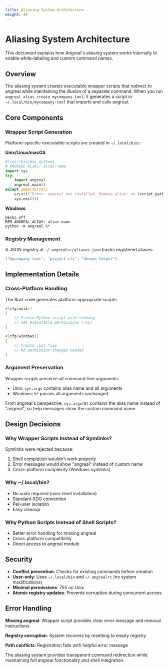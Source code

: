 ```yaml
---
title: Aliasing System Architecture
weight: 40
---
```


# Aliasing System Architecture

This document explains how Angreal's aliasing system works internally to enable white-labeling and custom command names.

## Overview

The aliasing system creates executable wrapper scripts that redirect to angreal while maintaining the illusion of a separate command. When you run `angreal alias create mycompany-tool`, it generates a script in `~/.local/bin/mycompany-tool` that imports and calls angreal.

## Core Components

### Wrapper Script Generation

Platform-specific executable scripts are created in `~/.local/bin/`:

**Unix/Linux/macOS**:
```python
#!/usr/bin/env python3
# ANGREAL_ALIAS: alias-name
import sys
try:
    import angreal
    angreal.main()
except ImportError:
    print(f"Error: angreal not installed. Remove alias: rm {script_path}", file=sys.stderr)
    sys.exit(1)
```

**Windows**:
```batch
@echo off
REM ANGREAL_ALIAS: alias-name
python -m angreal %*
```

### Registry Management

A JSON registry at `~/.angrealrc/aliases.json` tracks registered aliases:

```json
["mycompany-tool", "project-cli", "devops-helper"]
```

## Implementation Details

### Cross-Platform Handling

The Rust code generates platform-appropriate scripts:

```rust
#[cfg(unix)]
{
    // Create Python script with shebang
    // Set executable permissions (755)
}

#[cfg(windows)]
{
    // Create .bat file
    // No permission changes needed
}
```

### Argument Preservation

Wrapper scripts preserve all command-line arguments:
- Unix: `sys.argv` contains alias name and all arguments
- Windows: `%*` passes all arguments unchanged

From angreal's perspective, `sys.argv[0]` contains the alias name instead of "angreal", so help messages show the custom command name.

## Design Decisions

### Why Wrapper Scripts Instead of Symlinks?

Symlinks were rejected because:
1. Shell completion wouldn't work properly
2. Error messages would show "angreal" instead of custom name
3. Cross-platform complexity (Windows symlinks)

### Why ~/.local/bin?

- No sudo required (user-level installation)
- Standard XDG convention
- Per-user isolation
- Easy cleanup

### Why Python Scripts Instead of Shell Scripts?

- Better error handling for missing angreal
- Cross-platform compatibility
- Direct access to angreal module

## Security

- **Conflict prevention**: Checks for existing commands before creation
- **User-only**: Uses `~/.local/bin` and `~/.angrealrc` (no system modifications)
- **Minimal permissions**: 755 on Unix
- **Atomic registry updates**: Prevents corruption during concurrent access

## Error Handling

**Missing angreal**: Wrapper script provides clear error message and removal instructions

**Registry corruption**: System recovers by resetting to empty registry

**Path conflicts**: Registration fails with helpful error message

The aliasing system provides transparent command redirection while maintaining full angreal functionality and shell integration.
